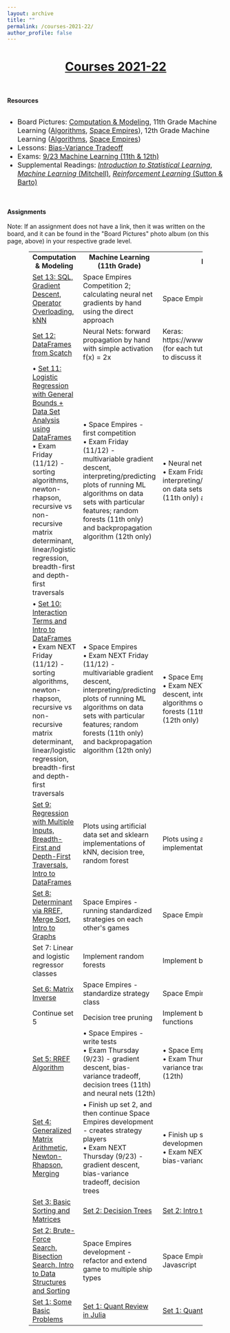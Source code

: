 ```yaml
---
layout: archive
title: ""
permalink: /courses-2021-22/
author_profile: false
---
```


# [<center>Courses 2021-22</center>](#top)

<div style="width:100%; max-width:800px; margin:auto"> 
    
<br><br><b>Resources</b><br><br>
    
<font size="3em"><ul>
    <li>Board Pictures: <a class="body" href="https://photos.app.goo.gl/eWy5nqwPeJVqXVtz6" target="_blank">Computation & Modeling</a>, 11th Grade Machine Learning (<a class="body" href="https://photos.app.goo.gl/frJExShsPvePL2Vy5" target="_blank">Algorithms</a>, <a class="body" href="https://photos.app.goo.gl/Zhmdn3uPSPMK58sR9" target="_blank">Space Empires</a>), 12th Grade Machine Learning (<a class="body" href="https://photos.app.goo.gl/VvXE6JpLQpCH2vsX9" target="_blank">Algorithms</a>, <a class="body" href="https://photos.app.goo.gl/ahEaJYqttX2ir6wr6" target="_blank">Space Empires</a>)</li>
    <li>Lessons: <a class="body" href="https://photos.app.goo.gl/PbwEKx1y29dKvQk58" target="_blank">Bias-Variance Tradeoff</a> </li>
    <li>Exams: <a class="body" href="https://photos.app.goo.gl/o6zWkhkf9ZBLBy9C6" target="_blank">9/23 Machine Learning (11th & 12th)</a> </li>
    <li>Supplemental Readings: <a class="body" target="_blank" href="https://www.statlearning.com/"><i>Introduction to Statistical Learning</i></a>, <a class="body" target="_blank" href="https://www.cin.ufpe.br/~cavmj/Machine%20-%20Learning%20-%20Tom%20Mitchell.pdf"><i>Machine Learning</i> (Mitchell)</a>, <a class="body" target="_blank" href="http://incompleteideas.net/book/the-book.html"><i>Reinforcement Learning</i> (Sutton & Barto)</a></li>
</ul></font>
       
<br><br><b>Assignments</b><br><br>
    Note: If an assignment does not have a link, then it was written on the board, and it can be found in the "Board Pictures" photo album (on this page, above) in your respective grade level.
<center>
<table style="width:80%">
    <tr>
    <td width="33%"><center><b>Computation & Modeling</b></center></td>
    <td width="33%"><center><b>Machine Learning (11th Grade)</b></center></td>
    <td width="33%"><center><b>Machine Learning (12th Grade)</b></center></td>
  </tr>
    <tr>
    <td width="33%">
        <a class="body" href="https://www.overleaf.com/read/mcbdmpcdbbfw" target="_blank">Set 13: SQL, Gradient Descent, Operator Overloading, kNN</a><br>
    </td>
    <td width="33%">
        Space Empires Competition 2; calculating neural net gradients by hand using the direct approach
     </td>
    <td width="33%">
        Space Empires
    </td> 
    </tr>
    <tr>
    <td width="33%">
        <a class="body" href="https://www.overleaf.com/read/yxmnvkzsfxtm" target="_blank">Set 12: DataFrames from Scatch</a><br>
    </td>
    <td width="33%">
        Neural Nets: forward propagation by hand with simple activation f(x) = 2x
     </td>
    <td width="33%">
        Keras: https://www.tensorflow.org/tutorials/keras/classification (for each tutorial we cover, walk through it and be ready to discuss it the following day)
    </td> 
    </tr>
    <tr>
    <td width="33%">
        • <a class="body" href="https://www.overleaf.com/read/qvtfnkdjbyzg" target="_blank">Set 11: Logistic Regression with General Bounds + Data Set Analysis using DataFrames</a><br>
        • Exam Friday (11/12) - sorting algorithms, newton-rhapson, recursive vs non-recursive matrix determinant, linear/logistic regression, breadth-first and depth-first traversals
    </td>
    <td width="33%">
        • Space Empires - first competition<br>
        • Exam Friday (11/12) - multivariable gradient descent, interpreting/predicting plots of running ML algorithms on data sets with particular features; random forests (11th only) and backpropagation algorithm (12th only)
     </td>
    <td width="33%">
        • Neural net plots using sklearn implementations<br>
        • Exam Friday (11/12) - multivariable gradient descent, interpreting/predicting plots of running ML algorithms on data sets with particular features; random forests (11th only) and backpropagation algorithm (12th only)
    </td> 
    </tr>
    <tr>
    <td width="33%">
        • <a class="body" href="https://www.overleaf.com/read/rhvmqyvwggtq" target="_blank">Set 10: Interaction Terms and Intro to DataFrames</a><br>
        • Exam NEXT Friday (11/12) - sorting algorithms, newton-rhapson, recursive vs non-recursive matrix determinant, linear/logistic regression, breadth-first and depth-first traversals
    </td>
    <td width="33%">
        • Space Empires<br>
        • Exam NEXT Friday (11/12) - multivariable gradient descent, interpreting/predicting plots of running ML algorithms on data sets with particular features; random forests (11th only) and backpropagation algorithm (12th only)
     </td>
    <td width="33%">
        • Space Empires<br>
        • Exam NEXT Friday (11/12) - multivariable gradient descent, interpreting/predicting plots of running ML algorithms on data sets with particular features; random forests (11th only) and backpropagation algorithm (12th only)
    </td> 
    </tr>
    <tr>
    <td width="33%">
        <a class="body" href="https://www.overleaf.com/read/tppjhqgmfxfy" target="_blank">Set 9: Regression with Multiple Inputs, Breadth-First and Depth-First Traversals, Intro to DataFrames</a>
    </td>
    <td width="33%">
        Plots using artificial data set and sklearn implementations of kNN, decision tree, random forest
     </td>
    <td width="33%">
        Plots using artificial data set and sklearn implementations of kNN, decision tree, random forest
    </td> 
    </tr>
    <tr>
    <td width="33%">
        <a class="body" href="https://www.overleaf.com/read/qdwjqqtjrfjw" target="_blank">Set 8: Determinant via RREF, Merge Sort, Intro to Graphs</a>
    </td>
    <td width="33%">
        Space Empires - running standardized strategies on each other's games
     </td>
    <td width="33%">
        Space Empires - visualization
    </td>
    </tr>
    <tr>
    <td width="33%">
        Set 7: Linear and logistic regressor classes
    </td>
    <td width="33%">
        Implement random forests
     </td>
    <td width="33%">
        Implement backpropagation
     </td>
  </tr>
   <tr>
    <td width="33%">
        <a class="body" href="https://www.overleaf.com/read/hdzgdsctkmkb" target="_blank">Set 6: Matrix Inverse</a>
    </td>
    <td width="33%">
        Space Empires - standardize strategy class
     </td>
     <td width="33%">
        Space Empires - get core game engine running
     </td>
  </tr>
     <tr>
    <td width="33%">
        Continue set 5<br>
    </td>
    <td width="33%">
        Decision tree pruning
     </td>
     <td width="33%">
        Implement bias nodes and learn about activation functions
     </td>
  </tr>
    <tr>
    <td width="33%">
        <a class="body" href="https://www.overleaf.com/read/mrpvgqypyfvz" target="_blank">Set 5: RREF Algorithm</a><br>
    </td>
    <td width="33%">
        • Space Empires - write tests<br>
        • Exam Thursday (9/23) - gradient descent, bias-variance tradeoff, decision trees (11th) and neural nets (12th)
     </td>
     <td width="33%">
        • Space Empires - coordinate to get tests working<br>
        • Exam Thursday (9/23) - gradient descent, bias-variance tradeoff, decision trees (11th) and neural nets (12th)
     </td>
  </tr>
    <tr>
    <td width="33%">
        <a class="body" href="https://www.overleaf.com/read/dvgfpdsjgycf" target="_blank">Set 4: Generalized Matrix Arithmetic, Newton-Rhapson, Merging</a><br>
    </td>
    <td width="33%">
        • Finish up set 2, and then continue Space Empires development - creates strategy players<br>
        • Exam NEXT Thursday (9/23) - gradient descent, bias-variance tradeoff, decision trees
     </td>
    <td width="33%">
        • Finish up set 2, and then continue Space Empires development - coordinate to write tests<br>
        • Exam NEXT Thursday (9/23) - gradient descent, bias-variance tradeoff, neural nets
     </td>
  </tr>
    <tr>
    <td width="33%">
        <a class="body" href="https://www.overleaf.com/read/jynswxmmhyvk" target="_blank">Set 3: Basic Sorting and Matrices</a>
    </td>
    <td width="33%">
        <a class="body" href="https://www.overleaf.com/read/wpngrrdjsdyt" target="_blank">Set 2: Decision Trees</a>
     </td>
    <td width="33%">
        <a class="body" href="https://www.overleaf.com/read/wpngrrdjsdyt" target="_blank">Set 2: Intro to Neural Nets</a>
     </td>
  </tr>
   <tr>
    <td width="33%">
        <a class="body" href="https://www.overleaf.com/read/zywqbphxwvzh" target="_blank">Set 2: Brute-Force Search, Bisection Search, Intro to Data Structures and Sorting</a>
    </td>
    <td width="33%">
        Space Empires development - refactor and extend game to multiple ship types
     </td>
    <td width="33%">
        Space Empires development - begin rewriting in Javascript
     </td>
  </tr>
    <tr>
    <td width="33%">
        <a class="body" href="https://www.overleaf.com/read/xtxcrqwdgkvt" target="_blank">Set 1: Some Basic Problems</a>
    </td>
    <td width="33%">
        <a class="body" href="https://www.overleaf.com/read/ngtwymgrzzyd" target="_blank">Set 1: Quant Review in Julia</a>
     </td>
    <td width="33%">
        <a class="body" href="https://www.overleaf.com/read/ngtwymgrzzyd" target="_blank">Set 1: Quant Review in Julia</a>
     </td>
  </tr>
</table>
</center>
